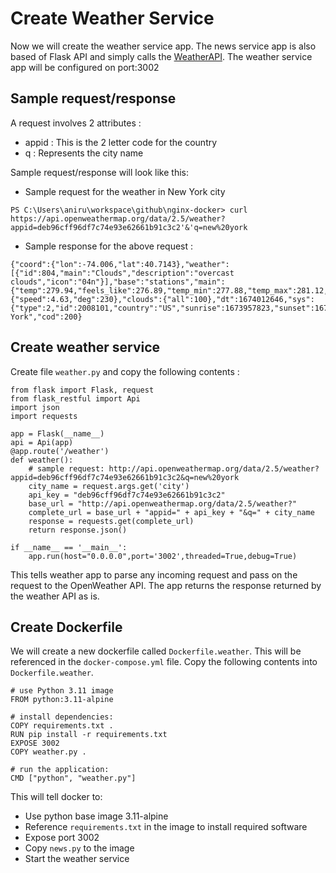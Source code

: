 # Create Weather Service
Now we will create the weather service app. The news service app is also based of Flask API and simply calls the  [WeatherAPI](https://openweathermap.org/api). The weather service app will be configured on port:3002 

## Sample request/response
A request involves 2 attributes :
* appid : This is the 2 letter code for the country
* q : Represents the city name

Sample request/response will look like this:
* Sample request for the weather in New York city
```
PS C:\Users\aniru\workspace\github\nginx-docker> curl https://api.openweathermap.org/data/2.5/weather?appid=deb96cff96df7c74e93e62661b91c3c2'&'q=new%20york
```
* Sample response for the above request :  
```
{"coord":{"lon":-74.006,"lat":40.7143},"weather":[{"id":804,"main":"Clouds","description":"overcast clouds","icon":"04n"}],"base":"stations","main":{"temp":279.94,"feels_like":276.89,"temp_min":277.88,"temp_max":281.12,"pressure":1005,"humidity":53},"visibility":10000,"wind":{"speed":4.63,"deg":230},"clouds":{"all":100},"dt":1674012646,"sys":{"type":2,"id":2008101,"country":"US","sunrise":1673957823,"sunset":1673992477},"timezone":-18000,"id":5128581,"name":"New York","cod":200}
```
## Create weather service
Create file `weather.py` and copy the following contents :
```
from flask import Flask, request
from flask_restful import Api
import json
import requests

app = Flask(__name__)
api = Api(app)
@app.route('/weather')
def weather():
    # sample request: http://api.openweathermap.org/data/2.5/weather?appid=deb96cff96df7c74e93e62661b91c3c2&q=new%20york
    city_name = request.args.get('city')
    api_key = "deb96cff96df7c74e93e62661b91c3c2"
    base_url = "http://api.openweathermap.org/data/2.5/weather?"
    complete_url = base_url + "appid=" + api_key + "&q=" + city_name
    response = requests.get(complete_url)
    return response.json()

if __name__ == '__main__':
    app.run(host="0.0.0.0",port='3002',threaded=True,debug=True)
```

This tells weather app to parse any incoming request and pass on the request to the OpenWeather API. The app returns the response returned by the weather API as is. 

## Create Dockerfile
We will create a new dockerfile called `Dockerfile.weather`. This will be referenced in the `docker-compose.yml` file. Copy the following contents into `Dockerfile.weather`.
```
# use Python 3.11 image
FROM python:3.11-alpine

# install dependencies:
COPY requirements.txt .
RUN pip install -r requirements.txt
EXPOSE 3002
COPY weather.py .

# run the application:
CMD ["python", "weather.py"]
```

This will tell docker to:

* Use python base image 3.11-alpine 
* Reference `requirements.txt` in the image to install required software 
* Expose port 3002
* Copy `news.py` to the image
* Start the weather service